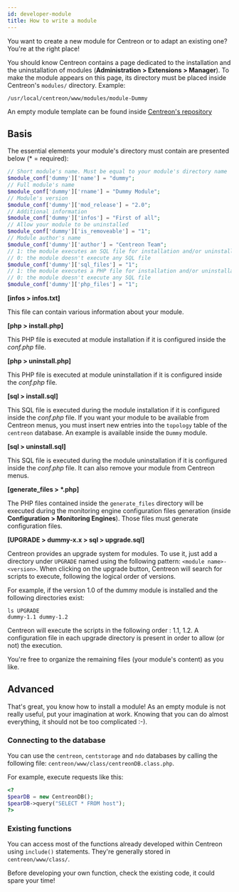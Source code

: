 ```yaml
---
id: developer-module
title: How to write a module
---
```


You want to create a new module for Centreon or to adapt an existing one? You're at the right place!

You should know Centreon contains a page dedicated to the installation and the uninstallation of modules
(**Administration > Extensions > Manager**). To make the module appears on this page, its directory must be placed inside
Centreon's ``modules/`` directory. Example:

```Shell
/usr/local/centreon/www/modules/module-Dummy
```

An empty module template can be found inside [Centreon's repository](https://github.com/centreon/centreon-dummy)

## Basis

The essential elements your module's directory must contain are presented below (\* = required):
```PHP
// Short module's name. Must be equal to your module's directory name
$module_conf['dummy']['name'] = "dummy"; 
// Full module's name
$module_conf['dummy']['rname'] = "Dummy Module";
// Module's version
$module_conf['dummy']['mod_release'] = "2.0"; 
// Additional information
$module_conf['dummy']['infos'] = "First of all"; 
// Allow your module to be uninstalled
$module_conf['dummy']['is_removeable'] = "1"; 
// Module author's name
$module_conf['dummy']['author'] = "Centreon Team"; 
// 1: the module executes an SQL file for installation and/or uninstallation
// 0: the module doesn't execute any SQL file
$module_conf['dummy']['sql_files'] = "1"; 
// 1: the module executes a PHP file for installation and/or uninstallation
// 0: the module doesn't execute any SQL file
$module_conf['dummy']['php_files'] = "1"; 
```

**[infos > infos.txt]**

This file can contain various information about your module.

**[php > install.php]**

This PHP file is executed at module installation if it is configured
inside the *conf.php* file.

**[php > uninstall.php]**

This PHP file is executed at module uninstallation if it is configured
inside the *conf.php* file.

**[sql > install.sql]**

This SQL file is executed during the module installation if it is configured inside the *conf.php* file. If you want
your module to be available from Centreon menus, you must insert new entries into the ``topology`` table of the
``centreon`` database. An example is available inside the ``Dummy`` module.

**[sql > uninstall.sql]**

This SQL file is executed during the module uninstallation if it is configured inside the *conf.php* file. It can also
remove your module from Centreon menus.

**[generate_files > \*.php]**

The PHP files contained inside the ``generate_files`` directory will be executed during the monitoring engine
configuration files generation (inside **Configuration > Monitoring Engines**). Those files must generate configuration
files.

**[UPGRADE > dummy-x.x > sql > upgrade.sql]**

Centreon provides an upgrade system for modules. To use it, just add a directory under ``UPGRADE`` named using the
following pattern: ``<module name>-<version>``. When clicking on the upgrade button, Centreon will search for scripts
to execute, following the logical order of versions.

For example, if the version 1.0 of the dummy module is installed and the following directories exist:
```Shell
ls UPGRADE
dummy-1.1 dummy-1.2
```

Centreon will execute the scripts in the following order : 1.1, 1.2. A configuration file in each upgrade directory is
present in order to allow (or not) the execution.

You're free to organize the remaining files (your module's content) as you like.

## Advanced

That's great, you know how to install a module! As an empty module is not really useful, put your imagination at work.
Knowing that you can do almost everything, it should not be too complicated :-).

### Connecting to the database

You can use the ``centreon``, ``centstorage`` and ``ndo`` databases by calling the following file:
``centreon/www/class/centreonDB.class.php``.

For example, execute requests like this:

```PHP
<?
$pearDB = new CentreonDB();
$pearDB->query("SELECT * FROM host");
?>
```

### Existing functions

You can access most of the functions already developed within Centreon using ``include()`` statements. They're generally
stored in ``centreon/www/class/``.

Before developing your own function, check the existing code, it could spare your time!
